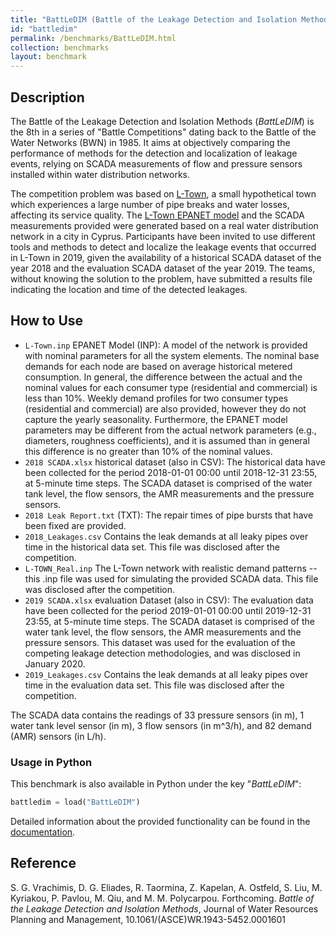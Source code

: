 ```yaml
---
title: "BattLeDIM (Battle of the Leakage Detection and Isolation Methods)"
id: "battledim"
permalink: /benchmarks/BattLeDIM.html
collection: benchmarks
layout: benchmark
---
```


## Description

The Battle of the Leakage Detection and Isolation Methods (*BattLeDIM*) is the 8th in a series
of "Battle Competitions" dating back to the Battle of the Water Networks (BWN) in 1985.
It aims at objectively comparing the performance of methods for the detection and localization
of leakage events, relying on SCADA measurements of flow and pressure sensors installed within
water distribution networks.

The competition problem was based on [L-Town](network-LTown.html), a small hypothetical town which
experiences a large number of pipe breaks and water losses, affecting its service quality.
The [L-Town EPANET model](network-LTown.html) and the SCADA measurements provided were generated
based on a real water distribution network in a city in Cyprus.
Participants have been invited to use different tools and methods to detect and localize
the leakage events that occurred in L-Town in 2019, given the availability of a historical SCADA
dataset of the year 2018 and the evaluation SCADA dataset of the year 2019.
The teams, without knowing the solution to the problem, have submitted a results file indicating
the location and time of the detected leakages.

## How to Use

- `L-Town.inp` EPANET Model (INP): A model of the network is provided with nominal parameters for
all the system elements. The nominal base demands for each node are based on average historical
metered consumption. In general, the difference between the actual and the nominal values for each
consumer type (residential and commercial) is less than 10%. Weekly demand profiles for two consumer
types (residential and commercial) are also provided, however they do not capture the
yearly seasonality. Furthermore, the EPANET model parameters may be different from the actual
network parameters (e.g., diameters, roughness coefficients), and it is assumed than in general this
difference is no greater than 10% of the nominal values.
- `2018 SCADA.xlsx` historical dataset (also in CSV): The historical data have been collected for
the period 2018-01-01 00:00 until 2018-12-31 23:55, at 5-minute time steps. The SCADA dataset is
comprised of the water tank level, the flow sensors, the AMR measurements and the pressure sensors.
- `2018 Leak Report.txt` (TXT): The repair times of pipe bursts that have been fixed are provided.
- `2018_Leakages.csv` Contains the leak demands at all leaky pipes over time in the
historical data set. This file was disclosed after the competition.
- `L-TOWN_Real.inp` The L-Town network with realistic demand patterns -- this .inp file was used
for simulating the provided SCADA data. This file was disclosed after the competition.
- `2019 SCADA.xlsx` evaluation Dataset (also in CSV): The evaluation data have been collected for
the period 2019-01-01 00:00 until 2019-12-31 23:55, at 5-minute time steps. The SCADA dataset is
comprised of the water tank level, the flow sensors, the AMR measurements and the pressure sensors.
This dataset was used for the evaluation of the competing leakage detection methodologies,
and was disclosed in January 2020.
- `2019_Leakages.csv` Contains the leak demands at all leaky pipes over time in the
evaluation data set. This file was disclosed after the competition.

The SCADA data contains the readings of 33 pressure sensors (in m), 1 water tank level sensor (in m),
3 flow sensors (in m^3/h), and 82 demand (AMR) sensors (in L/h).

### Usage in Python

This benchmark is also available in Python under the key "*BattLeDIM*":
```python
battledim = load("BattLeDIM")
```

Detailed information about the provided functionality can be found in the
[documentation](https://water-benchmark-hub.readthedocs.io/en/stable/water_benchmark_hub.battledim.html).

## Reference

S. G. Vrachimis, D. G. Eliades, R. Taormina, Z. Kapelan, A. Ostfeld, S. Liu, M. Kyriakou, P. Pavlou,
M. Qiu, and M. M. Polycarpou. Forthcoming. *Battle of the Leakage Detection and Isolation Methods*,
Journal of Water Resources Planning and Management, 10.1061/(ASCE)WR.1943-5452.0001601